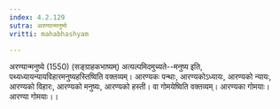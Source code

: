 ```yaml
---
index: 4.2.129
sutra: अरण्यान्मनुष्ये
vritti: mahabhashyam

---
```

 अरण्यान्मनुष्ये (1550) (सङ्ग्राहकभाष्यम्) अत्यल्पमिदमुच्यते--मनुष्य इति, पथ्यध्यायन्यायविहारमनुष्यहस्तिष्विति वक्तव्यम्। आरण्यकः पन्थाः, आरण्यकोऽध्यायः, आरण्यको न्यायः, आरण्यको विहारः, आरण्यको मनुष्यः, आरण्यको हस्ती। वा गोमयेष्विति वक्तव्यम्। आरण्यका गोमयाः। आरण्या गोमयाः।। 